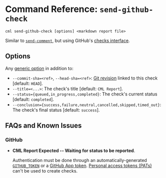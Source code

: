 # Command Reference: `send-github-check`

```usage
cml send-github-check [options] <markdown report file>
```

Similar to [`send-comment`](/doc/ref/send-comment), but using GitHub's
[checks interface](https://docs.github.com/en/rest/reference/checks).

## Options

Any [generic option](/doc/ref) in addition to:

- `--commit-sha=<ref>`, `--head-sha=<ref>`:
  [Git revision](https://git-scm.com/docs/gitrevisions) linked to this check
  [default: `HEAD`].
- `--title=<...>`: The check's title [default: `CML Report`].
- `--status={queued,in_progress,completed}`: The check's current status
  [default: `completed`].
- `--conclusion={success,failure,neutral,cancelled,skipped,timed_out}`: The
  check's final status [default: `success`].

## FAQs and Known Issues

### GitHub

- **CML Report Expected -- Waiting for status to be reported**.

  Authentication must be done through an automatically-generated
  [`GITHUB_TOKEN`](https://docs.github.com/en/actions/security-guides/automatic-token-authentication)
  or a
  [GitHub App token](https://cml.dev/doc/self-hosted-runners?tab=GitHub#app).
  [Personal access tokens (PATs)](https://cml.dev/doc/self-hosted-runners?tab=GitHub#pat)
  can't be used to create checks.
